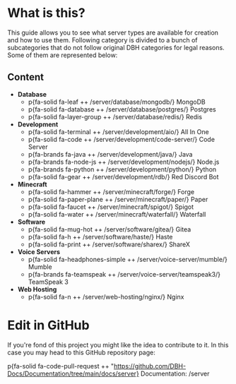 # What is this?

This guide allows you to see what server types are available for creation and how to use them. Following category is divided to a bunch of subcategories that do not follow original DBH categories for legal reasons. Some of them are represented below:

## Content

* **Database**
  * p{fa-solid fa-leaf ++ /server/database/mongodb/} MongoDB
  * p{fa-solid fa-database ++ /server/database/postgres/} Postgres
  * p{fa-solid fa-layer-group ++ /server/database/redis/} Redis
* **Development**
  * p{fa-solid fa-terminal ++ /server/development/aio/} All In One
  * p{fa-solid fa-code ++ /server/development/code-server/} Code Server
  * p{fa-brands fa-java ++ /server/development/java/} Java
  * p{fa-brands fa-node-js ++ /server/development/nodejs/} Node.js
  * p{fa-brands fa-python ++ /server/development/python/} Python
  * p{fa-solid fa-gear ++ /server/development/rdb/} Red Discord Bot
* **Minecraft**
  * p{fa-solid fa-hammer ++ /server/minecraft/forge/} Forge
  * p{fa-solid fa-paper-plane ++ /server/minecraft/paper/} Paper
  * p{fa-solid fa-faucet ++ /server/minecraft/spigot/} Spigot
  * p{fa-solid fa-water ++ /server/minecraft/waterfall/} Waterfall
* **Software**
  * p{fa-solid fa-mug-hot ++ /server/software/gitea/} Gitea
  * p{fa-solid fa-h ++ /server/software/haste/} Haste
  * p{fa-solid fa-print ++ /server/software/sharex/} ShareX
* **Voice Servers**
  * p{fa-solid fa-headphones-simple ++ /server/voice-server/mumble/} Mumble
  * p{fa-brands fa-teamspeak ++ /server/voice-server/teamspeak3/} TeamSpeak 3
* **Web Hosting**
  * p{fa-solid fa-n ++ /server/web-hosting/nginx/} Nginx

# Edit in GitHub

If you're fond of this project you might like the idea to contribute to it. In this case you may head to this GitHub repository page:

p{fa-solid fa-code-pull-request ++ "https://github.com/DBH-Docs/Documentation/tree/main/docs/server} Documentation: /server
